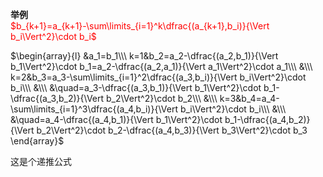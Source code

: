 **举例**  
<font color=red> $b_{k+1}=a_{k+1}-\sum\limits_{i=1}^k\dfrac{(a_{k+1},b_i)}{\Vert b_i\Vert^2}\cdot b_i$ </font>  
  
$\begin{array}{l}  
&a_1=b_1\\\  
k=1&b_2=a_2-\dfrac{(a_2,b_1)}{\Vert b_1\Vert^2}\cdot b_1=a_2-\dfrac{(a_2,a_1)}{\Vert a_1\Vert^2}\cdot a_1\\\  
&\\\  
k=2&b_3=a_3-\sum\limits_{i=1}^2\dfrac{(a_3,b_i)}{\Vert b_i\Vert^2}\cdot b_i\\\  
&\\\  
&\quad=a_3-\dfrac{(a_3,b_1)}{\Vert b_1\Vert^2}\cdot b_1-\dfrac{(a_3,b_2)}{\Vert b_2\Vert^2}\cdot b_2\\\  
&\\\  
k=3&b_4=a_4-\sum\limits_{i=1}^3\dfrac{(a_4,b_i)}{\Vert b_i\Vert^2}\cdot b_i\\\  
&\\\  
&\quad=a_4-\dfrac{(a_4,b_1)}{\Vert b_1\Vert^2}\cdot b_1-\dfrac{(a_4,b_2)}{\Vert b_2\Vert^2}\cdot b_2-\dfrac{(a_4,b_3)}{\Vert b_3\Vert^2}\cdot b_3  
\end{array}$  
  
这是个递推公式  
